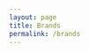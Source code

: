 ```yaml
---
layout: page
title: Brands
permalink: /brands
---
```


<div class="viola-100">
    <div class="emerald-100">
        <div class="sand-100">
            <div class="amalgam-100">
                <div class="plum-100">
                    <div class="forest-100">
                        <div class="coral-100">
                            <div class="coral-100">
                                <div class="coral-100">
                                </div>
                            </div>
                        </div>
                    </div>
                </div>
            </div>
        </div>
    </div>
</div>